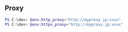## Proxy

```powershell
PS C:\dev> $env:http_proxy="http://myproxy.jp:xxxx"
PS C:\dev> $env:https_proxy="http://myproxy.jp:xxxx"
```